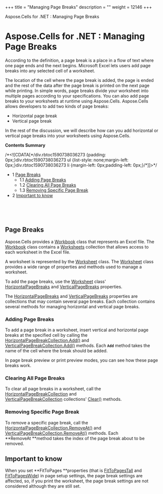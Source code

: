 +++
title = "Managing Page Breaks" 
description = "" 
weight = 12146 
+++

Aspose.Cells for .NET : Managing Page Breaks  

# Aspose.Cells for .NET : Managing Page Breaks


According to the definition, a page break is a place in a flow of text where one page ends and the next begins. Microsoft Excel lets users add page breaks into any selected cell of a worksheet.

The location of the cell where the page break is added, the page is ended and the rest of the data after the page break is printed on the next page while printing. In simple words, page breaks divide your worksheet into multiple pages according to your specifications. You can also add page breaks to your worksheets at runtime using Aspose.Cells. Aspose.Cells allows developers to add two kinds of page breaks:

*   Horizontal page break
*   Vertical page break

In the rest of the discussion, we will describe how can you add horizontal or vertical page breaks into your worksheets using Aspose.Cells.

**Contents Summary**

/\*<!\[CDATA\[\*/div.rbtoc1590738036273 {padding: 0px;}div.rbtoc1590738036273 ul {list-style: none;margin-left: 0px;}div.rbtoc1590738036273 li {margin-left: 0px;padding-left: 0px;}/\*\]\]>\*/

*   1 [Page Breaks](#ManagingPageBreaks-PageBreaks)
    *   1.1 [Adding Page Breaks](#ManagingPageBreaks-AddingPageBreaks)
    *   1.2 [Clearing All Page Breaks](#ManagingPageBreaks-ClearingAllPageBreaks)
    *   1.3 [Removing Specific Page Break](#ManagingPageBreaks-RemovingSpecificPageBreak)
*   2 [Important to know](#ManagingPageBreaks-Importanttoknow)

 

 

## Page Breaks

Aspose.Cells provides a [Workbook](https://apireference.aspose.com/net/cells/aspose.cells/workbook) class that represents an Excel file. The [Workbook](https://apireference.aspose.com/net/cells/aspose.cells/workbook) class contains a [Worksheets](https://apireference.aspose.com/net/cells/aspose.cells/workbook/properties/worksheets) collection that allows access to each worksheet in the Excel file.

A worksheet is represented by the [Worksheet](https://apireference.aspose.com/net/cells/aspose.cells/worksheet) class. The [Worksheet](https://apireference.aspose.com/net/cells/aspose.cells/worksheet) class provides a wide range of properties and methods used to manage a worksheet.

To add the page breaks, use the [Worksheet](https://apireference.aspose.com/net/cells/aspose.cells/worksheet) class' [HorizontalPageBreaks](https://apireference.aspose.com/net/cells/aspose.cells/worksheet/properties/horizontalpagebreaks) and [VerticalPageBreaks](https://apireference.aspose.com/net/cells/aspose.cells/worksheet/properties/verticalpagebreaks) properties.

The [HorizontalPageBreaks](https://apireference.aspose.com/net/cells/aspose.cells/worksheet/properties/horizontalpagebreaks) and [VerticalPageBreaks](https://apireference.aspose.com/net/cells/aspose.cells/worksheet/properties/verticalpagebreaks) properties are collections that may contain several page breaks. Each collection contains several methods for managing horizontal and vertical page breaks.

### Adding Page Breaks

To add a page break in a worksheet, insert vertical and horizontal page breaks at the specified cell by calling the [HorizontalPageBreakCollection.Add()](https://apireference.aspose.com/net/cells/aspose.cells/horizontalpagebreakcollection/methods/add/index) and [VerticalPageBreakCollection.Add()](https://apireference.aspose.com/net/cells/aspose.cells/verticalpagebreakcollection/methods/add/index) methods. Each **`Add`** method takes the name of the cell where the break should be added.

In page break preview or print preview modes, you can see how these page breaks work.

### Clearing All Page Breaks

To clear all page breaks in a worksheet, call the [HorizontalPageBreakCollection](https://apireference.aspose.com/net/cells/aspose.cells/horizontalpagebreakcollection) and [VerticalPageBreakCollection](https://apireference.aspose.com/net/cells/aspose.cells/verticalpagebreakcollection) collections' [Clear()](https://docs.microsoft.com/en-us/dotnet/api/system.collections.collectionbase.clear?redirectedfrom=MSDN&view=netframework-4.7.2#System_Collections_CollectionBase_Clear) methods.

### Removing Specific Page Break

To remove a specific page break, call the [HorizontalPageBreakCollection.RemoveAt()](https://apireference.aspose.com/net/cells/aspose.cells/horizontalpagebreakcollection/methods/removeat) and [VerticalPageBreakCollection.RemoveAt()](https://apireference.aspose.com/net/cells/aspose.cells/verticalpagebreakcollection/methods/removeat) methods. Each **RemoveAt **method takes the index of the page break about to be removed.

## Important to know

When you set **FitToPages **properties (that is [FitToPagesTall](https://apireference.aspose.com/net/cells/aspose.cells/pagesetup/properties/fittopagestall) and [FitToPagesWide](https://apireference.aspose.com/net/cells/aspose.cells/pagesetup/properties/fittopageswide)) in page setup settings, the page break settings are affected, so, if you print the worksheet, the page break settings are not considered although they are still set.

